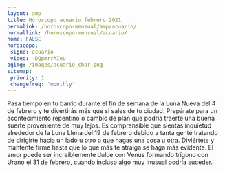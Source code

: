 ```yaml
---
layout: amp
title: Horoscopo acuario febrero 2021 
permalink: /horoscopo-mensual/amp/acuario/
normallink: /horoscopo-mensual/acuario/
home: FALSE
horoscopo:
 signo: acuario
 video: -DQpmrrAIeU
ogimg: /images/acuario_char.png
sitemap:
 priority: 1
 changefreq: 'monthly'
---
```



Pasa tiempo en tu barrio durante el fin de semana de la Luna Nueva del 4 de febrero y te divertirás más que si sales de tu ciudad. Prepárate para un acontecimiento repentino o cambio de plan que podría traerte una buena suerte proveniente de muy lejos. Es comprensible que sientas inquietud alrededor de la Luna Llena del 19 de febrero debido a tanta gente tratando de dirigirte hacia un lado u otro o que hagas una cosa u otra. Diviértete y mantente firme hasta que lo que más te atraiga se haga más evidente. El amor puede ser increíblemente dulce con Venus formando trígono con Urano el 31 de febrero, cuando incluso algo muy inusual podría suceder.  